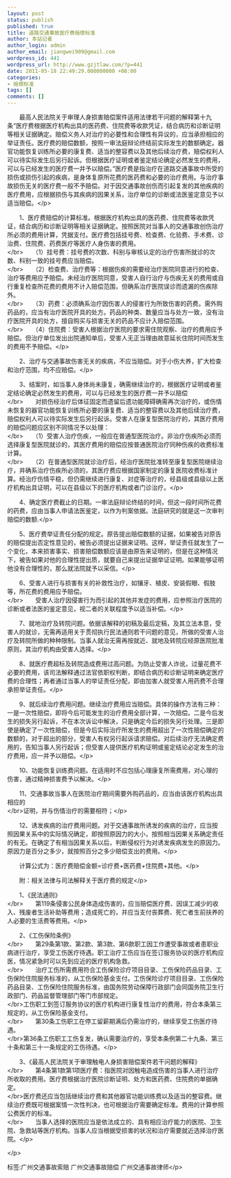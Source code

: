 ```yaml
---
layout: post
status: publish
published: true
title: 道路交通事故医疗费赔偿标准
author: 本站记者
author_login: admin
author_email: jiangwei909@gmail.com
wordpress_id: 441
wordpress_url: http://www.gzjtlaw.com/?p=441
date: 2011-05-18 22:49:29.000000000 +08:00
categories:
- 赔偿标准
tags: []
comments: []
---
```

<p>　　最高人民法院关于审理人身损害赔偿案件适用法律若干问题的解释第十九条&ldquo;医疗费根据医疗机构出具的医药费、住院费等收款凭证，结合病历和诊断证明等相关证据确定。赔偿义务人对治疗的必要性和合理性有异议的，应当承担相应的举证责任。医疗费的赔偿数额，按照一审法庭辩论终结前实际发生的数额确定。器官功能恢复训练所必要的康复费、适当的整容费以及其他后续治疗费，赔偿权利人可以待实际发生后另行起诉。但根据医疗证明或者鉴定结论确定必然发生的费用，可以与已经发生的医疗费一并予以赔偿。&rdquo;医疗费是指治疗在道路交通事故中所受的损伤或损伤引起的疾病，是身体复原所花费的医药费和必要的治疗费用。与治疗事故损伤无关的医疗费一般不予赔偿。对于因交通事故创伤而引起复发的其他疾病的医疗费用，应根据损伤与其疾病的因果关系，治疗单位的诊断或法医鉴定意见予以适当赔偿。<&#47;p><p>　　1、医疗费赔偿的计算标准。根据医疗机构出具的医药费、住院费等收款凭证，结合病历和诊断证明等相关证据确定。按照医院对当事人的交通事故创伤治疗所必须的费用计算，凭据支付。医疗费包括挂号费、检查费、化验费、手术费、诊治费、住院费、药费医疗等医疗人身伤害的费用。<br><&#47;br>　　（1）挂号费：挂号费的次数、科别与审核认定的治疗伤害所就诊的次数、科别一致的挂号费应当赔偿。<br><&#47;br>　　（2）检查费、治疗费等：根据伤疾的需要经治疗医院同意进行的检查、治疗等费用应予赔偿。未经治疗医院同意，受害人自行治疗与伤疾无关的费用或自行重复检查所花费的费用不计入赔偿范围，但确系治疗医院误诊而遗漏的伤疾除外。<br><&#47;br>　　（3）药费：必须确系治疗因伤害人的侵害行为所致伤害的药费。需外购药品的，应当有治疗医院开具的处方。药品的种类、数量应当与处方一致，没有治疗医院开具的处方，擅自购买与损害无关的药品不应计入赔偿范围。<br><&#47;br>　　（4）住院费：受害人根据治疗医院的要求需住院观察、治疗的费用应予赔偿。但治疗单位发出出院通知单后，受害人无正当理由故意延长住院时间而发生的费用不予赔偿。<&#47;p><p>　　2、治疗与交通事故伤害无关的疾病，不应当赔偿。对于小伤大养，扩大检查和治疗范围，均不应赔偿。<&#47;p><p>　　3、结案时，如当事人身体尚未康复，确需继续治疗的，根据医疗证明或者鉴定结论确定必然发生的费用，可以与已经发生的医疗费一并予以赔偿<br><&#47;br>　　对损伤经治疗后体征固定而遗留后遗功能障碍确需再次治疗的，或伤情未恢复的器官功能恢复训练所必要的康复费、适当的整容费以及其他后续治疗费，赔偿权利人可以待实际发生后另行起诉。受害人在康复型医院治疗的，其医疗费用的赔偿问题应区别不同情况予以处理：<br><&#47;br>　　（1）受害人治疗伤疾，一般应在普通型医院治疗。非治疗伤疾所必须而选择康复型医院就诊的，其医疗费用的赔偿应按普通医院治疗同种伤疾的收费标准计算。<br><&#47;br>　　（2）在普通型医院就诊治疗后，经治疗医院批准转至康复型医院继续治疗，并确系治疗伤疾所必须的，其医疗费应根据国家制定的康复医院收费标准计算。经治疗伤情平稳，但仍需继续进行康复、对症等治疗的，经县级或县级以上医疗机构出具证明，可以在县级以下的医疗机构或者门诊治疗。<&#47;p><p>　　4、确定医疗费截止的日期。一审法庭辩论终结的时间，但这一段时间所花费的药费，应由当事人申请法医鉴定，以作为判案依据。法庭研究的就是这一次审判赔偿的数额.<&#47;p><p>　　5、医疗费举证责任分配的规定。原告提出赔偿数额的证据，如果被告对原告的赔偿提出否定性意见的，被告必须提出证据来证明。这样，举证责任就发生了一个变化，本来损害事实、损害赔偿数额应该是由原告来证明的，但是在这种情况下，被告如果对他的合理性提出质，就要自己来提出证据举证证明。如果能够证明他没有合理性的，那么就法院就予以采信。<&#47;p><p>　　6、受害人进行与损害有关的补救性治疗，如镶牙、植皮、安装假眼、假肢等，所花费的费用应予赔偿。<br><&#47;br>　　受害人治疗因侵害行为而引起的其他并发症的费用，应参照治疗医院的诊断或者法医的鉴定意见，视二者的关联程度予以适当补偿。<&#47;p><p>　　7、就地治疗及转院问题。依据该解释的初稿及最后定稿，及其立法本意，受害人的就诊，无需再适用关于贯彻执行民法通则若干问题的意见，所做的受害人治疗及转院所做的种种限制。当事人就治无需再按就近、就地及转院应经原医院批准原则，其治疗机构由受害人选择。<&#47;p><p>　　8、就医疗费超标及转院造成费用过高问题。为防止受害人诈讹，过量花费不必要的费用，该司法解释通过法官依职权判断，即结合病历和诊断证明来确定医疗费的合理性；再者通过当事人的举证责任分配，即由加害人就受害人用药费不合理承担举证责任。<&#47;p><p>　　9、就后续治疗费用问题。继续治疗费用应当赔偿。具体的操作方法有三种：一是一次性赔偿，即将今后可能发生的治疗费用全部计算，一次赔偿。二是今后发生的损失另行起诉，不在本次诉讼中解决，只是确定今后的损失另行处理。三是即使是确定了一次性赔偿，但是今后实际治疗所发生的费用超出了一次性赔偿确定的数额的，对于超出的部分，受害人有权另行起诉请求赔偿。对后续治疗无法确定费用的，告知当事人另行起诉；但受害人提供医疗机构证明或鉴定结论必定发生的治疗费用，应一并予以赔偿。<&#47;p><p>　　10、功能恢复训练费问题。在适用时不应包括心理康复所需费用，对心理的伤害，通过精神损害费予以解决。<&#47;p><p>　　11、交通事故当事人在医院治疗期间需要外购药品的，应当由该医疗机构出具相应的<br><&#47;br>证明，并与伤情治疗的需要相符；<&#47;p><p>　　12、诱发疾病的治疗费用问题。对于交通事故所诱发的疾病的治疗，应当按照因果关系中的实际情况确定，即按照原因力的大小，按照相当因果关系确定责任的有无。在确定了有相当因果关系以后，判断侵权行为对诱发疾病发生的原因力。原因力是百分之多少，就按照百分之多少赔偿支出的费用。<&#47;p><p>　　计算公式为：医疗费赔偿金额=诊疗费+医药费+住院费+其他。<&#47;p><p>　　附：相关法律与司法解释关于医疗费的规定<&#47;p><p>　　1、《民法通则》<br><&#47;br>　　第119条侵害公民身体造成伤害的，应当赔偿医疗费、因误工减少的收入、残废者生活补助等费用；造成死亡的，并应当支付丧葬费、死亡者生前扶养的人必要的生活费等费用。<&#47;p><p>　　2、《工伤保险条例》<br><&#47;br>　　第29条第1款、第2款、第3款、第6款职工因工作遭受事故或者患职业病进行治疗，享受工伤医疗待遇。职工治疗工伤应当在签订服务协议的医疗机构应医，情况紧急时可以先到应近的医疗机构急救。<br><&#47;br>　　治疗工伤所需费用符合工伤保险诊疗项目目录、工伤保险药品目录、工伤保险住院服务标准的，从工伤保险基金支付。工伤保险诊疗项目目录、工伤保险药品目录、工伤保险住院服务标准，由国务院劳动保障行政部门会同国务院卫生行政部门、药品监督管理部门等门市部规定。<br><&#47;br>工伤职工到签订服务协议的医疗机构进行康复性治疗的费用，符合本条第三规定的，从工伤保险基金支付。<br><&#47;br>　　第30条工伤职工在停工留薪期满后仍需治疗的，继续享受工伤医疗待遇。<br><&#47;br>第36条工伤职工工伤复发，确认需要治疗的，享受本条例第二十九条、第三十条和第三十一条规定的工伤待遇。<&#47;p><p>　　3、《最高人民法院关于审理触电人身损害赔偿案件若干问题的解释》<br><&#47;br>　　第4条第1款第1项医疗费：指医院对因触电造成伤害的当事人进行治疗所收取的费用。医疗费根据治疗医院诊断证明、处方和医药费、住院费的单据确定。<br><&#47;br>医疗费还应当包括继续治疗费和其他器官功能训练费以及适当的整容费。继续治疗费既可根据案情一次性判决，也可根据治疗需要确定标准。费用的计算参照公费医疗的标准。<br><&#47;br>　　当事人选择的医院应当是依法成立的、具有相应治疗能力的医院、卫生院、急救站等医疗机构。当事人应当根据受损害的状况和治疗需要就近选择治疗医院。<&#47;p><p><&#47;p><br&#47;><p>标签:广州交通事故索赔 广州交通事故赔偿 广州交通事故律师<&#47;p>
